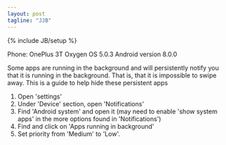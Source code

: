 ```yaml
---
layout: post
tagline: "JJB"
---
```

{% include JB/setup %}

Phone: OnePlus 3T
Oxygen OS 5.0.3
Android version 8.0.0

Some apps are running in the background and will persistently notify you that
it is running in the background. That is, that it is impossible to swipe away.
This is a guide to help hide these persistent apps

1. Open 'settings'
2. Under 'Device' section, open 'Notifications'
3. Find 'Android system' and open it (may need to enable 'show system apps'
in the more options found in 'Notifications')
4. Find and click on 'Apps running in background'
5. Set priority from 'Medium' to 'Low'.

